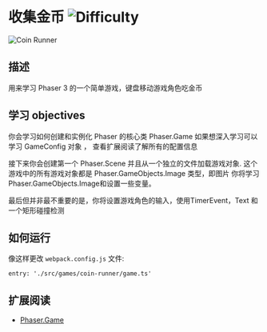 # 收集金币 ![Difficulty](https://img.shields.io/badge/Difficulty-Beginner-green.svg)

![Coin Runner](assets/github/coinRunner.png)

## 描述

用来学习 Phaser 3 的一个简单游戏，键盘移动游戏角色吃金币

## 学习 objectives

你会学习如何创建和实例化 Phaser 的核心类 Phaser.Game 如果想深入学习可以学习 GameConfig 对象 ，
查看扩展阅读了解所有的配置信息

接下来你会创建第一个 Phaser.Scene 并且从一个独立的文件加载游戏对象. 这个游戏中的所有游戏对象都是 Phaser.GameObjects.Image 类型，即图片
你将学习Phaser.GameObjects.Image和设置一些变量。

最后但并非最不重要的是，你将设置游戏角色的输入，使用TimerEvent，Text 和一个矩形碰撞检测

## 如何运行

像这样更改 `webpack.config.js` 文件:
```
entry: './src/games/coin-runner/game.ts'
```

## 扩展阅读

* [Phaser.Game](https://github.com/digitsensitive/phaser3-typescript/blob/master/cheatsheets/boot/game.md)
